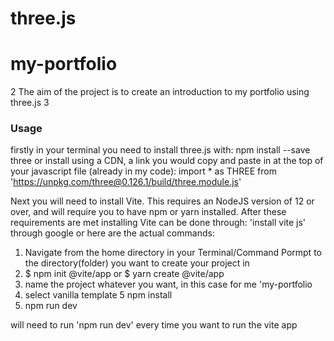 # three.js
# my-portfolio
2
The aim of the project is to create an introduction to my portfolio using three.js
3
​
### Usage
firstly in your terminal you need to install three.js with:
npm install --save three
or install using a CDN, a link you would copy and paste in at the top of your javascript file (already in my code):
import * as THREE from 'https://unpkg.com/three@0.126.1/build/three.module.js'

Next you will need to install Vite. This requires an NodeJS version of 12 or over, and will require you to have npm or yarn installed.
After these requirements are met installing Vite can be done through:
'install vite js' through google
or here are the actual commands:
1. Navigate from the home directory in your Terminal/Command Pormpt to the directory(folder) you want to create your project in 
2. $ npm init @vite/app or $ yarn create @vite/app 
3. name the project whatever you want, in this case for me 'my-portfolio
4. select vanilla template 
5 npm install
6. npm run dev

will need to run 'npm run dev' every time you want to run the vite app 
